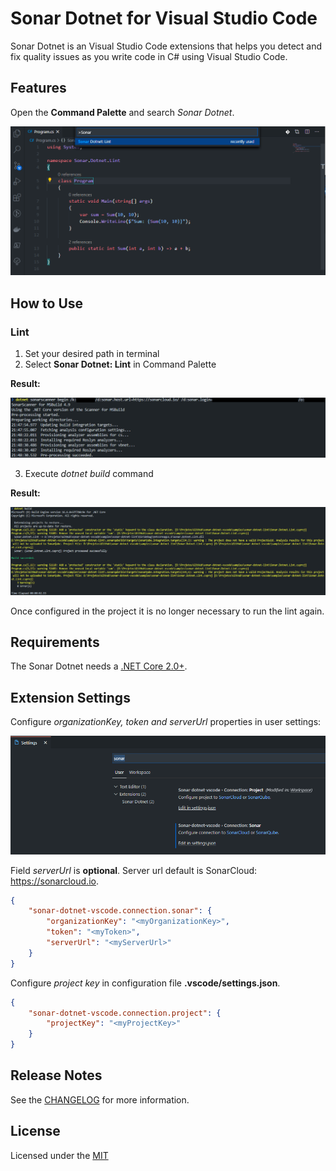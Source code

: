 # Sonar Dotnet for Visual Studio Code

Sonar Dotnet is an Visual Studio Code extensions that helps you detect and fix quality issues as you write code in C# using Visual Studio Code.

## Features

Open the **Command Palette** and search *Sonar Dotnet*.

![Lint](./img/sonar-dotnet-palette.png)

## How to Use

### Lint

1. Set your desired path in terminal
2. Select **Sonar Dotnet: Lint** in Command Palette

**Result:**

![Lint](./img/sonar-dotnet-lint.png)

3. Execute *dotnet build* command

**Result:**

![Lint](./img/sonar-dotnet-build.png)

Once configured in the project it is no longer necessary to run the lint again.

## Requirements

The Sonar Dotnet needs a [.NET Core 2.0+](https://dotnet.microsoft.com/download).

## Extension Settings

Configure *organizationKey, token and serverUrl* properties in user settings:

![Settings](./img/sonar-dotnet-settings.png)

Field *serverUrl* is **optional**. Server url default is SonarCloud: https://sonarcloud.io.

```json
{
    "sonar-dotnet-vscode.connection.sonar": {
        "organizationKey": "<myOrganizationKey>",
        "token": "<myToken>",
        "serverUrl": "<myServerUrl>"
    }
}
```

Configure *project key* in configuration file **.vscode/settings.json**.

```json
{
    "sonar-dotnet-vscode.connection.project": {
        "projectKey": "<myProjectKey>"
    }
}

```

## Release Notes

See the [CHANGELOG](./CHANGELOG) for more information.

## License

Licensed under the [MIT](./License)
